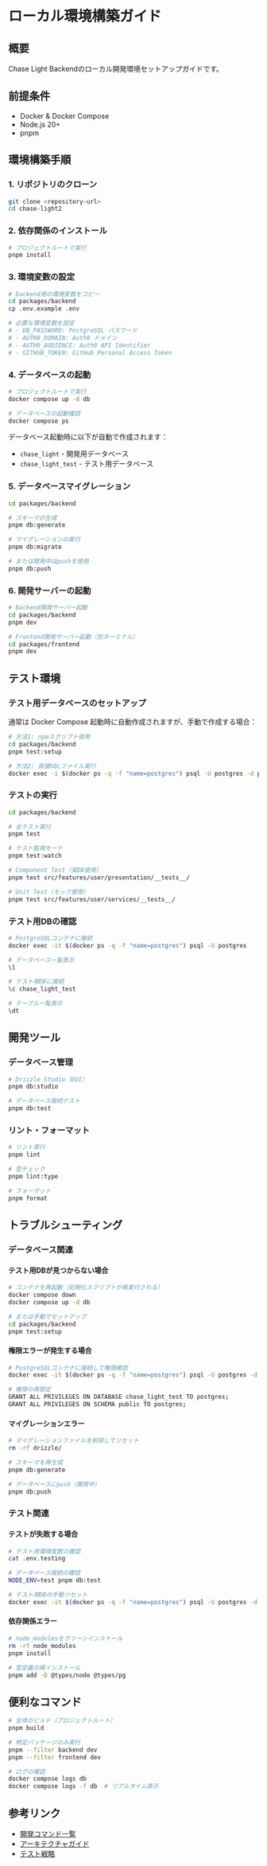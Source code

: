 # ローカル環境構築ガイド

## 概要

Chase Light Backendのローカル開発環境セットアップガイドです。

## 前提条件

- Docker & Docker Compose
- Node.js 20+
- pnpm

## 環境構築手順

### 1. リポジトリのクローン

```bash
git clone <repository-url>
cd chase-light2
```

### 2. 依存関係のインストール

```bash
# プロジェクトルートで実行
pnpm install
```

### 3. 環境変数の設定

```bash
# backend用の環境変数をコピー
cd packages/backend
cp .env.example .env

# 必要な環境変数を設定
# - DB_PASSWORD: PostgreSQL パスワード
# - AUTH0_DOMAIN: Auth0 ドメイン
# - AUTH0_AUDIENCE: Auth0 API Identifier
# - GITHUB_TOKEN: GitHub Personal Access Token
```

### 4. データベースの起動

```bash
# プロジェクトルートで実行
docker compose up -d db

# データベースの起動確認
docker compose ps
```

データベース起動時に以下が自動で作成されます：
- `chase_light` - 開発用データベース
- `chase_light_test` - テスト用データベース

### 5. データベースマイグレーション

```bash
cd packages/backend

# スキーマの生成
pnpm db:generate

# マイグレーションの実行
pnpm db:migrate

# または開発中はpushを使用
pnpm db:push
```

### 6. 開発サーバーの起動

```bash
# Backend開発サーバー起動
cd packages/backend
pnpm dev

# Frontend開発サーバー起動（別ターミナル）
cd packages/frontend
pnpm dev
```

## テスト環境

### テスト用データベースのセットアップ

通常は Docker Compose 起動時に自動作成されますが、手動で作成する場合：

```bash
# 方法1: npmスクリプト使用
cd packages/backend
pnpm test:setup

# 方法2: 直接SQLファイル実行
docker exec -i $(docker ps -q -f "name=postgres") psql -U postgres -d postgres < ../../database/init/00-create-test-database.sql
```

### テストの実行

```bash
cd packages/backend

# 全テスト実行
pnpm test

# テスト監視モード
pnpm test:watch

# Component Test（実DB使用）
pnpm test src/features/user/presentation/__tests__/

# Unit Test（モック使用）
pnpm test src/features/user/services/__tests__/
```

### テスト用DBの確認

```bash
# PostgreSQLコンテナに接続
docker exec -it $(docker ps -q -f "name=postgres") psql -U postgres

# データベース一覧表示
\l

# テスト用DBに接続
\c chase_light_test

# テーブル一覧表示
\dt
```

## 開発ツール

### データベース管理

```bash
# Drizzle Studio（GUI）
pnpm db:studio

# データベース接続テスト
pnpm db:test
```

### リント・フォーマット

```bash
# リント実行
pnpm lint

# 型チェック
pnpm lint:type

# フォーマット
pnpm format
```

## トラブルシューティング

### データベース関連

#### テスト用DBが見つからない場合

```bash
# コンテナを再起動（初期化スクリプトが再実行される）
docker compose down
docker compose up -d db

# または手動でセットアップ
cd packages/backend
pnpm test:setup
```

#### 権限エラーが発生する場合

```bash
# PostgreSQLコンテナに接続して権限確認
docker exec -it $(docker ps -q -f "name=postgres") psql -U postgres -d chase_light_test

# 権限の再設定
GRANT ALL PRIVILEGES ON DATABASE chase_light_test TO postgres;
GRANT ALL PRIVILEGES ON SCHEMA public TO postgres;
```

#### マイグレーションエラー

```bash
# マイグレーションファイルを削除してリセット
rm -rf drizzle/

# スキーマを再生成
pnpm db:generate

# データベースにpush（開発中）
pnpm db:push
```

### テスト関連

#### テストが失敗する場合

```bash
# テスト用環境変数の確認
cat .env.testing

# データベース接続の確認
NODE_ENV=test pnpm db:test

# テスト用DBの手動リセット
docker exec -it $(docker ps -q -f "name=postgres") psql -U postgres -d chase_light_test -c "DROP SCHEMA public CASCADE; CREATE SCHEMA public;"
```

#### 依存関係エラー

```bash
# node_modulesをクリーンインストール
rm -rf node_modules
pnpm install

# 型定義の再インストール
pnpm add -D @types/node @types/pg
```

## 便利なコマンド

```bash
# 全体のビルド（プロジェクトルート）
pnpm build

# 特定パッケージのみ実行
pnpm --filter backend dev
pnpm --filter frontend dev

# ログの確認
docker compose logs db
docker compose logs -f db  # リアルタイム表示
```

## 参考リンク

- [開発コマンド一覧](./.github/instructions/dev_commands.instructions.md)
- [アーキテクチャガイド](./docs/guidelines/architecture-patterns.md)
- [テスト戦略](./docs/guidelines/testing-strategy.md)
